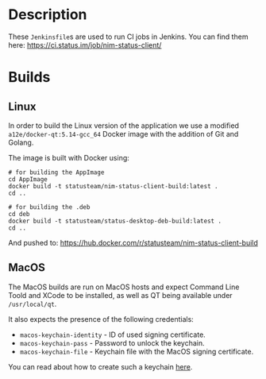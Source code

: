 # Description

These `Jenkinsfile`s are used to run CI jobs in Jenkins. You can find them here:
https://ci.status.im/job/nim-status-client/

# Builds

## Linux

In order to build the Linux version of the application we use a modified `a12e/docker-qt:5.14-gcc_64` Docker image with the addition of Git and Golang.

The image is built with Docker using:
```
# for building the AppImage
cd AppImage
docker build -t statusteam/nim-status-client-build:latest .
cd ..

# for building the .deb
cd deb
docker build -t statusteam/status-desktop-deb-build:latest .
cd ..
```
And pushed to: https://hub.docker.com/r/statusteam/nim-status-client-build

## MacOS

The MacOS builds are run on MacOS hosts and expect Command Line Toold and XCode to be installed, as well as QT being available under `/usr/local/qt`.

It also expects the presence of the following credentials:

* `macos-keychain-identity` - ID of used signing certificate.
* `macos-keychain-pass` - Password to unlock the keychain.
* `macos-keychain-file` - Keychain file with the MacOS signing certificate.

You can read about how to create such a keychain [here](https://github.com/status-im/infra-docs/blob/master/articles/macos_signing_keychain.md).
